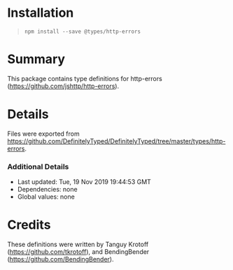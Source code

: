 # Installation
> `npm install --save @types/http-errors`

# Summary
This package contains type definitions for http-errors (https://github.com/jshttp/http-errors).

# Details
Files were exported from https://github.com/DefinitelyTyped/DefinitelyTyped/tree/master/types/http-errors.

### Additional Details
 * Last updated: Tue, 19 Nov 2019 19:44:53 GMT
 * Dependencies: none
 * Global values: none

# Credits
These definitions were written by Tanguy Krotoff (https://github.com/tkrotoff), and BendingBender (https://github.com/BendingBender).
